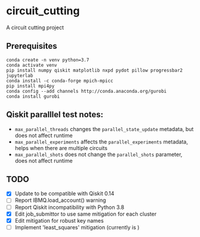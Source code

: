 # circuit_cutting
A circuit cutting project

## Prerequisites

```
conda create -n venv python=3.7
conda activate venv
pip install numpy qiskit matplotlib nxpd pydot pillow progressbar2 jupyterlab
conda install -c conda-forge mpich-mpicc
pip install mpi4py
conda config --add channels http://conda.anaconda.org/gurobi
conda install gurobi
```

## Qiskit paralllel test notes:
- ```max_parallel_threads``` changes the ```parallel_state_update``` metadata, but does not affect runtime
- ```max_parallel_experiments``` affects the ```parallel_experiments``` metadata, helps when there are multiple circuits
- ```max_parallel_shots``` does not change the ```parallel_shots``` parameter, does not affect runtime

## TODO
- [x] Update to be compatible with Qiskit 0.14
- [ ] Report IBMQ.load_account() warning
- [ ] Report Qiskit incompatibility with Python 3.8
- [x] Edit job_submittor to use same mitigation for each cluster
- [x] Edit mitigation for robust key names
- [ ] Implement 'least_squares' mitigation (currently is )